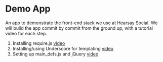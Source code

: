 # Demo App

An app to demonstrate the front-end stack we use at Hearsay Social. We will
build the app commit by commit from the ground up, with a tutorial video for
each step.

1. Installing require.js [video](https://www.youtube.com/watch?v=nfkiVOQZqe8)
2. Installing/using Underscore for templating [video](https://www.youtube.com/watch?v=tADP3ZcEqUE8)
3. Setting up main_defs.js and jQuery [video](https://youtu.be/VOgcpkOVjiI)
